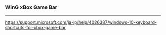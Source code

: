 ### WinG xBox Game Bar
---
https://support.microsoft.com/ja-jp/help/4026387/windows-10-keyboard-shortcuts-for-xbox-game-bar

```
```

```
```

```
```


